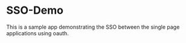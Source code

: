 # SSO-Demo
This is a sample app demonstrating the SSO between the single page applications using oauth.
